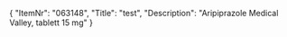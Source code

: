 {
  "ItemNr": "063148",
  "Title": "test",
  "Description": "Aripiprazole Medical Valley, tablett 15 mg"
}